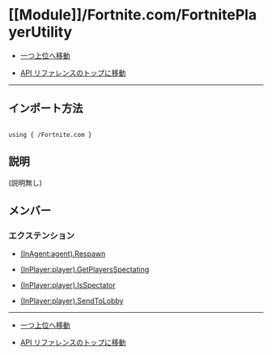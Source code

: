 # [[Module]]/Fortnite.com/FortnitePlayerUtility

- [一つ上位へ移動](../main.md)

- [API リファレンスのトップに移動](/main.md)

---

## インポート方法

```verse

using { /Fortnite.com }

```

## 説明

(説明無し)

## メンバー

### エクステンション

- [(InAgent:agent).Respawn](./EX_-lpar-InAgent-colon-agent-rpar-.Respawn/main.md)

- [(InPlayer:player).GetPlayersSpectating](./EX_-lpar-InPlayer-colon-player-rpar-.GetPlayersSpectating/main.md)

- [(InPlayer:player).IsSpectator](./EX_-lpar-InPlayer-colon-player-rpar-.IsSpectator/main.md)

- [(InPlayer:player).SendToLobby](./EX_-lpar-InPlayer-colon-player-rpar-.SendToLobby/main.md)

---

- [一つ上位へ移動](../main.md)

- [API リファレンスのトップに移動](/main.md)
